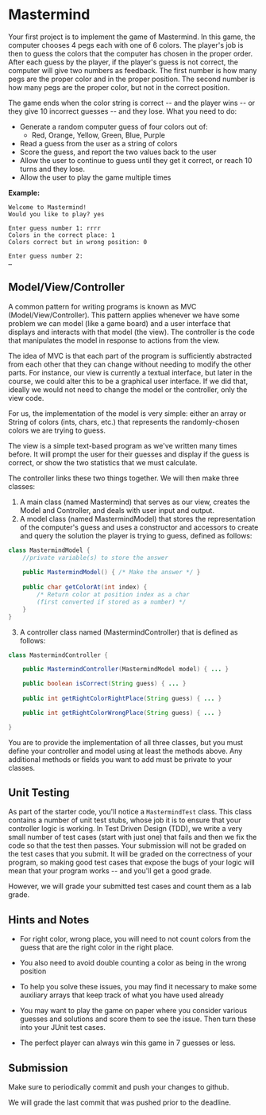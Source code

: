 # Mastermind

Your first project is to implement the game of Mastermind. In this game, the computer chooses 4 pegs each with one of 6 colors.  The player's job is then to guess the colors that the computer has chosen in the proper order. After each guess by the player, if the player's guess is not correct, the computer will give two numbers as feedback.  The first number is how many pegs are the proper color and in the proper position. The second number is how many pegs are the proper color, but not in the correct position.

The game ends when the color string is correct -- and the player wins -- or they give 10 incorrect guesses -- and they lose.
What you need to do:

- Generate a random computer guess of four colors out of:
     - Red, Orange, Yellow, Green, Blue, Purple
- Read a guess from the user as a string of colors
- Score the guess, and report the two values back to the user
- Allow the user to continue to guess until they get it correct, or reach 10 turns and they lose.
- Allow the user to play the game multiple times

**Example:**

```
Welcome to Mastermind!
Would you like to play? yes

Enter guess number 1: rrrr
Colors in the correct place: 1
Colors correct but in wrong position: 0

Enter guess number 2:
…
```

## Model/View/Controller

A common pattern for writing programs is known as MVC (Model/View/Controller). This pattern applies whenever we have some problem we can model (like a game board) and a user interface that displays and interacts with that model (the view). The controller is the code that manipulates the model in response to actions from the view.

The idea of MVC is that each part of the program is sufficiently abstracted from each other that they can change without needing to modify the other parts. For instance, our view is currently a textual interface, but later in the course, we could alter this to be a graphical user interface. If we did that, ideally we would not need to change the model or the controller, only the view code.

For us, the implementation of the model is very simple: either an array or String of colors (ints, chars, etc.) that represents the randomly-chosen colors we are trying to guess.

The view is a simple text-based program as we've written many times before. It will prompt the user for their guesses and display if the guess is correct, or show the two statistics that we must calculate.

The controller links these two things together. We will then make three classes:

1.    A main class (named Mastermind) that serves as our view, creates the Model and Controller, and deals with user input and output.
2.    A model class (named MastermindModel) that stores the representation of the computer's guess and uses a constructor and accessors to create and query the solution the player is trying to guess, defined as follows:

```Java
class MastermindModel {
	//private variable(s) to store the answer
     
	public MastermindModel() { /* Make the answer */ }
     
	public char getColorAt(int index) {
		/* Return color at position index as a char
		(first converted if stored as a number) */
	}
}
```
 
3. A controller class named (MastermindController) that is defined as follows:

```Java
class MastermindController {

	public MastermindController(MastermindModel model) { ... }

	public boolean isCorrect(String guess) { ... }
 
	public int getRightColorRightPlace(String guess) { ... }

	public int getRightColorWrongPlace(String guess) { ... }

}
```
 

You are to provide the implementation of all three classes, but you must define your controller and model using at least the methods above. Any additional methods or fields you want to add must be private to your classes.

## Unit Testing

As part of the starter code, you'll notice a ``MastermindTest`` class. This class contains a number of unit test stubs, whose job it is to ensure that your controller logic is working. In Test Driven Design (TDD), we write a very small number of test cases (start with just one) that fails and then we fix the code so that the test then passes. Your submission will not be graded on the test cases that you submit. It will be graded on the correctness of your program, so making good test cases that expose the bugs of your logic will mean that your program works -- and you'll get a good grade.

However, we will grade your submitted test cases and count them as a lab grade.

## Hints and Notes

* For right color, wrong place, you will need to not count colors from the guess that are the right color in the right place.
* You also need to avoid double counting a color as being in the wrong position
* To help you solve these issues, you may find it necessary to make some auxiliary arrays that keep track of what you have used already
* You may want to play the game on paper where you consider various guesses and solutions and score them to see the issue. Then turn these into your JUnit test cases.

* The perfect player can always win this game in 7 guesses or less.

## Submission

Make sure to periodically commit and push your changes to github. 

We will grade the last commit that was pushed prior to the deadline.

 
